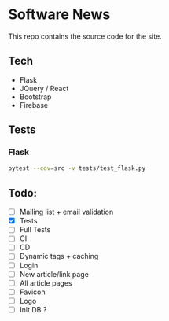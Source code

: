 # Software News
This repo contains the source code for the site.

## Tech
 * Flask
 * JQuery / React
 * Bootstrap
 * Firebase

## Tests
### Flask
```bash
pytest --cov=src -v tests/test_flask.py
```

## Todo:
- [ ] Mailing list + email validation
- [x] Tests
- [ ] Full Tests
- [ ] CI
- [ ] CD
- [ ] Dynamic tags + caching
- [ ] Login
- [ ] New article/link page
- [ ] All article pages
- [ ] Favicon
- [ ] Logo
- [ ] Init DB ?
